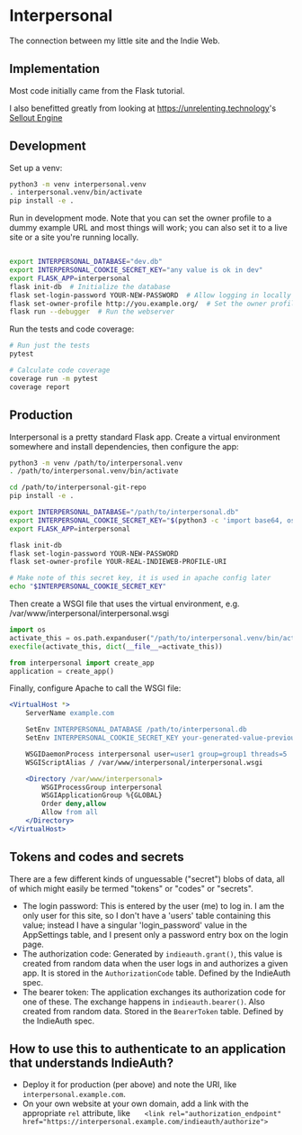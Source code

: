 # Interpersonal

The connection between my little site and the Indie Web.

## Implementation

Most code initially came from the Flask tutorial.

I also benefitted greatly from looking at <https://unrelenting.technology>'s
[Sellout Engine](https://github.com/unrelentingtech/sellout)

## Development

Set up a venv:

```sh
python3 -m venv interpersonal.venv
. interpersonal.venv/bin/activate
pip install -e .
```

Run in development mode.
Note that you can set the owner profile to a dummy example URL and most things will work;
you can also set it to a live site or a site you're running locally.

```sh

export INTERPERSONAL_DATABASE="dev.db"
export INTERPERSONAL_COOKIE_SECRET_KEY="any value is ok in dev"
export FLASK_APP=interpersonal
flask init-db  # Initialize the database
flask set-login-password YOUR-NEW-PASSWORD  # Allow logging in locally
flask set-owner-profile http://you.example.org/  # Set the owner profile
flask run --debugger  # Run the webserver
```

Run the tests and code coverage:

```sh
# Run just the tests
pytest

# Calculate code coverage
coverage run -m pytest
coverage report
```

## Production

Interpersonal is a pretty standard Flask app.
Create a virtual environment somewhere and install dependencies,
then configure the app:

```sh
python3 -m venv /path/to/interpersonal.venv
. /path/to/interpersonal.venv/bin/activate

cd /path/to/interpersonal-git-repo
pip install -e .

export INTERPERSONAL_DATABASE="/path/to/interpersonal.db"
export INTERPERSONAL_COOKIE_SECRET_KEY="$(python3 -c 'import base64, os; print(base64.b64encode(os.urandom(32)).decode())')"
export FLASK_APP=interpersonal

flask init-db
flask set-login-password YOUR-NEW-PASSWORD
flask set-owner-profile YOUR-REAL-INDIEWEB-PROFILE-URI

# Make note of this secret key, it is used in apache config later
echo "$INTERPERSONAL_COOKIE_SECRET_KEY"
```

Then create a WSGI file that uses the virtual environment,
e.g. /var/www/interpersonal/interpersonal.wsgi

```py
import os
activate_this = os.path.expanduser("/path/to/interpersonal.venv/bin/activate_this.py")
execfile(activate_this, dict(__file__=activate_this))

from interpersonal import create_app
application = create_app()

```

Finally, configure Apache to call the WSGI file:

```apache
<VirtualHost *>
    ServerName example.com

    SetEnv INTERPERSONAL_DATABASE /path/to/interpersonal.db
    SetEnv INTERPERSONAL_COOKIE_SECRET_KEY your-generated-value-previously

    WSGIDaemonProcess interpersonal user=user1 group=group1 threads=5
    WSGIScriptAlias / /var/www/interpersonal/interpersonal.wsgi

    <Directory /var/www/interpersonal>
        WSGIProcessGroup interpersonal
        WSGIApplicationGroup %{GLOBAL}
        Order deny,allow
        Allow from all
    </Directory>
</VirtualHost>
```

## Tokens and codes and secrets

There are a few different kinds of unguessable ("secret") blobs of data,
all of which might easily be termed "tokens" or "codes" or "secrets".

* The login password: This is entered by the user (me) to log in.
    I am the only user for this site, so I don't have a 'users' table containing this value;
    instead I have a singular 'login_password' value in the AppSettings table,
    and I present only a password entry box on the login page.
* The authorization code: Generated by `indieauth.grant()`,
    this value is created from random data when the user logs in and authorizes a given app.
    It is stored in the `AuthorizationCode` table.
    Defined by the IndieAuth spec.
* The bearer token: The application exchanges its authorization code for one of these.
    The exchange happens in `indieauth.bearer()`.
    Also created from random data.
    Stored in the `BearerToken` table.
    Defined by the IndieAuth spec.

## How to use this to authenticate to an application that understands IndieAuth?

* Deploy it for production (per above) and note the URI, like `interpersonal.example.com`.
* On your own website at your own domain, add a link with the appropriate `rel` attribute, like
    `   <link rel="authorization_endpoint" href="https://interpersonal.example.com/indieauth/authorize">`
